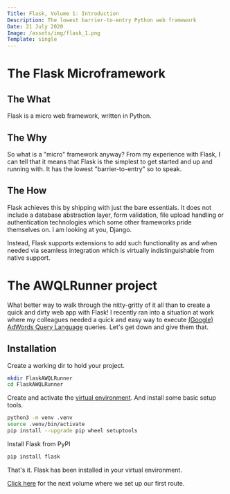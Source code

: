 ```yaml
---
Title: Flask, Volume 1: Introduction
Description: The lowest barrier-to-entry Python web framework
Date: 21 July 2020
Image: /assets/img/flask_1.png
Template: single
---
```


# The Flask Microframework

## The What

Flask is a micro web framework, written in Python.

## The Why

So what is a "micro" framework anyway? From my experience with Flask, I can tell that it means that Flask is the simplest to get started and up and running with.
It has the lowest "barrier-to-entry" so to speak.

## The How

Flask achieves this by shipping with just the bare essentials. It does not include a database abstraction layer, form validation, file upload handling or authentication technologies which some other frameworks pride themselves on. I am looking at you, Django.

Instead, Flask supports extensions to add such functionality as and when needed via seamless integration which is virtually indistinguishable from native support.

# The AWQLRunner project

What better way to walk through the nitty-gritty of it all than to create a quick and dirty web app with Flask!
I recently ran into a situation at work where my colleagues needed a quick and easy way to execute [(Google) AdWords Query Language](https://developers.google.com/adwords/api/docs/guides/awql) queries.
Let's get down and give them that.

## Installation

Create a working dir to hold your project.
```bash
mkdir FlaskAWQLRunner
cd FlaskAWQLRunner
```

Create and activate the [virtual environment](/?virtualenv). And install some basic setup tools.
```bash
python3 -m venv .venv
source .venv/bin/activate
pip install --upgrade pip wheel setuptools
```

Install Flask from PyPI
```bash
pip install flask
```

That's it. Flask has been installed in your virtual environment.

[Click here](/?flask_2) for the next volume where we set up our first route.